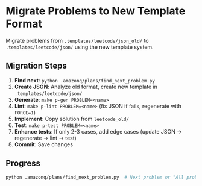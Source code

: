 # Migrate Problems to New Template Format

Migrate problems from `.templates/leetcode/json_old/` to `.templates/leetcode/json/` using the new template system.

## Migration Steps

1. **Find next**: `python .amazonq/plans/find_next_problem.py`
2. **Create JSON**: Analyze old format, create new template in `.templates/leetcode/json/`
3. **Generate**: `make p-gen PROBLEM=<name>`
4. **Lint**: `make p-lint PROBLEM=<name>` (fix JSON if fails, regenerate with `FORCE=1`)
5. **Implement**: Copy solution from `leetcode_old/`
6. **Test**: `make p-test PROBLEM=<name>`
7. **Enhance tests**: If only 2-3 cases, add edge cases (update JSON → regenerate → lint → test)
8. **Commit**: Save changes

## Progress

```bash
python .amazonq/plans/find_next_problem.py  # Next problem or "All problems updated!"
```
